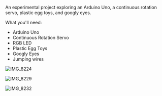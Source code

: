 An experimental project exploring an Arduino Uno, a continuous rotation servo, plastic egg toys, and googly eyes.

What you'll need:

- Arduino Uno
- Continuous Rotation Servo
- RGB LED
- Plastic Egg Toys
- Googly Eyes
- Jumping wires

![IMG_8224](https://github.com/laertjansen/SpinningLaughingEggs/assets/34003432/2b86bc29-d98c-4d0a-8714-9ebdccc7d7f1)

![IMG_8229](https://github.com/laertjansen/SpinningLaughingEggs/assets/34003432/781b6df8-6ae2-47e3-ac25-1e5d24b39444)

![IMG_8232](https://github.com/laertjansen/SpinningLaughingEggs/assets/34003432/4724faf3-5384-4c29-be22-706b5a9970bd)
